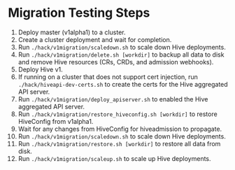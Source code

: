 # Migration Testing Steps

  1. Deploy master (v1alpha1) to a cluster.
  1. Create a cluster deployment and wait for completion.
  1. Run `./hack/v1migration/scaledown.sh` to scale down Hive deployments.
  1. Run `./hack/v1migration/delete.sh [workdir]` to backup all data to disk and remove Hive resources (CRs, CRDs, and admission webhooks).
  1. Deploy Hive v1.
  1. If running on a cluster that does not support cert injection, run `./hack/hiveapi-dev-certs.sh` to create the certs for the Hive aggregated API server.
  1. Run `./hack/v1migration/deploy_apiserver.sh` to enabled the Hive aggregated API server.
  1. Run `./hack/v1migration/restore_hiveconfig.sh [workdir]` to restore HiveConfig from v1alpha1.
  1. Wait for any changes from HiveConfig for hiveadmission to propagate.
  1. Run `./hack/v1migration/scaledown.sh` to scale down Hive deployments.
  1. Run `./hack/v1migration/restore.sh [workdir]` to restore all data from disk.
  1. Run `./hack/v1migration/scaleup.sh` to scale up Hive deployments.
